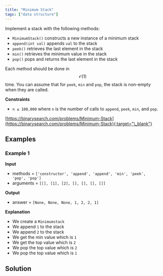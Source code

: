 ```yaml
---
title: "Minimum Stack"
tags: ["data structure"]
---
```


Implement a stack with the following methods:

- `MinimumStack()` constructs a new instance of a minimum stack
- `append(int val)` appends `val` to the stack
- `peek()` retrieves the last element in the stack
- `min()` retrieves the minimum value in the stack
- `pop()` pops and returns the last element in the stack

Each method should be done in $$\mathcal{O}(1)$$ time. You can assume that for `peek`, `min` and `pop`, the stack is non-empty when they are called.

**Constraints**

- `n ≤ 100,000` where `n` is the number of calls to `append`, `peek`, `min`, and `pop`.

[https://binarysearch.com/problems/Minimum-Stack](https://binarysearch.com/problems/Minimum-Stack){:target="\_blank"}

## Examples

### Example 1

**Input**

- methods = `['constructor', 'append', 'append', 'min', 'peek', 'pop', 'pop']`
- arguments = `[[], [1], [2], [], [], [], []]`

**Output**

- answer = `[None, None, None, 1, 2, 2, 1]`

**Explanation**

- We create a `Minimumstack`
- We append `1` to the stack
- We append `2` to the stack
- We get the min value which is `1`
- We get the top value which is `2`
- We pop the top value which is `2`
- We pop the top value which is `1`

## Solution

<script src="https://gist.github.com/yaeba/16da7be5123724fcf6eccc25581cef5a.js?file=Minimum-Stack.cpp"></script>
